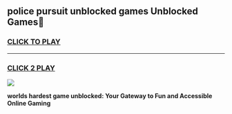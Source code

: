 
## police pursuit unblocked games Unblocked Games👋
<h3>
<a href="https://premium.freeplayer.one?title=police_pursuit_unblocked_games&ref=16F">CLICK TO PLAY</a></h3>
<hr>

<h3>
<a href="https://premium.freeplayer.one?title=police_pursuit_unblocked_games&ref=16F">CLICK 2 PLAY</a>
  
</h3>

<a href="https://premium.freeplayer.one?title=police_pursuit_unblocked_games&ref=16F/"><img src="https://clearcache.store/games.png"></a>


**worlds hardest game unblocked: Your Gateway to Fun and Accessible Online Gaming**
